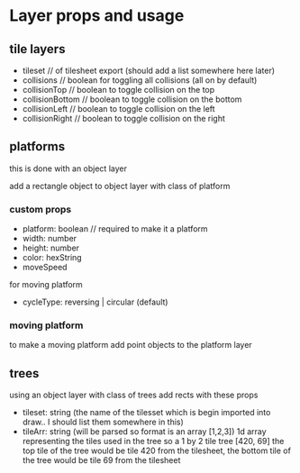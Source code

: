 # Layer props and usage

## tile layers
- tileset // of tilesheet export (should add a list somewhere here later)
- collisions // boolean for toggling all collisions (all on by default)
- collisionTop // boolean to toggle collision on the top
- collisionBottom // boolean to toggle collision on the bottom
- collisionLeft // boolean to toggle collision on the left
- collisionRight // boolean to toggle collision on the right

## platforms
this is done with an object layer

add a rectangle object to object layer with class of platform

### custom props
- platform: boolean // required to make it a platform
- width: number
- height: number
- color: hexString
- moveSpeed

for moving platform
- cycleType: reversing | circular (default)

### moving platform
 to make a moving platform add point objects to the platform layer

## trees
using an object layer with class of trees add rects with these props
- tileset: string (the name of the tilesset which is begin imported into draw.. I should list them somewhere in this)
- tileArr: string (will be parsed so format is an array [1,2,3]) 1d array representing the tiles used in the tree so a 1 by 2 tile tree [420, 69] the top tile of the tree would be tile 420 from the tilesheet, the bottom tile of the tree would be tile 69 from the tilesheet